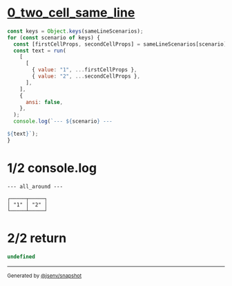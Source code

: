# [0_two_cell_same_line](../../table_two_cells.test.mjs#L64)

```js
const keys = Object.keys(sameLineScenarios);
for (const scenario of keys) {
  const [firstCellProps, secondCellProps] = sameLineScenarios[scenario];
  const text = run(
    [
      [
        { value: "1", ...firstCellProps },
        { value: "2", ...secondCellProps },
      ],
    ],
    {
      ansi: false,
    },
  );
  console.log(`--- ${scenario} ---

${text}`);
}
```

# 1/2 console.log

```console
--- all_around ---

┌─────┬─────┐
│ "1" │ "2" │
└─────┴─────┘
```

# 2/2 return

```js
undefined
```

---

<sub>
  Generated by <a href="https://github.com/jsenv/core/tree/main/packages/independent/snapshot">@jsenv/snapshot</a>
</sub>
